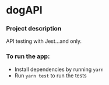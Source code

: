 # dogAPI

### Project description

API testing with Jest...and only.

### To run the app:

* Install dependencies by running ```yarn```
* Run ```yarn test``` to run the tests
